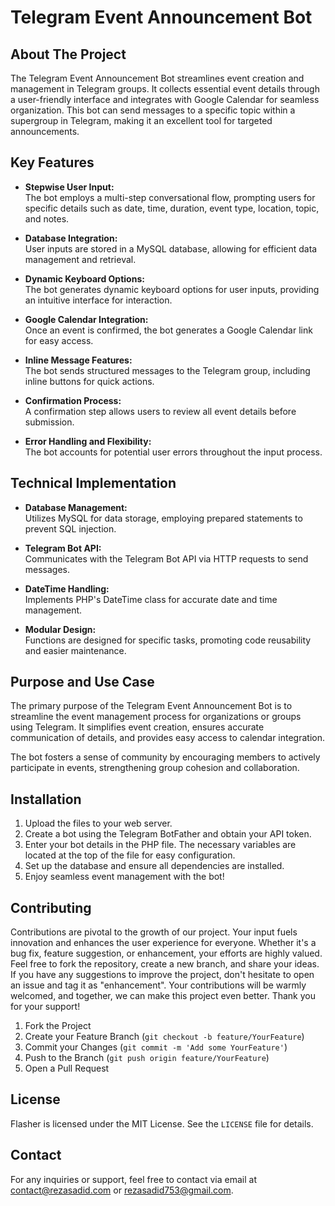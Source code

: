 # Telegram Event Announcement Bot

## About The Project
The Telegram Event Announcement Bot streamlines event creation and management in Telegram groups. It collects essential event details through a user-friendly interface and integrates with Google Calendar for seamless organization. This bot can send messages to a specific topic within a supergroup in Telegram, making it an excellent tool for targeted announcements.

## Key Features

- **Stepwise User Input:**  
  The bot employs a multi-step conversational flow, prompting users for specific details such as date, time, duration, event type, location, topic, and notes.

- **Database Integration:**  
  User inputs are stored in a MySQL database, allowing for efficient data management and retrieval.

- **Dynamic Keyboard Options:**  
  The bot generates dynamic keyboard options for user inputs, providing an intuitive interface for interaction.

- **Google Calendar Integration:**  
  Once an event is confirmed, the bot generates a Google Calendar link for easy access.

- **Inline Message Features:**  
  The bot sends structured messages to the Telegram group, including inline buttons for quick actions.

- **Confirmation Process:**  
  A confirmation step allows users to review all event details before submission.

- **Error Handling and Flexibility:**  
  The bot accounts for potential user errors throughout the input process.

## Technical Implementation

- **Database Management:**  
  Utilizes MySQL for data storage, employing prepared statements to prevent SQL injection.

- **Telegram Bot API:**  
  Communicates with the Telegram Bot API via HTTP requests to send messages.

- **DateTime Handling:**  
  Implements PHP's DateTime class for accurate date and time management.

- **Modular Design:**  
  Functions are designed for specific tasks, promoting code reusability and easier maintenance.

## Purpose and Use Case

The primary purpose of the Telegram Event Announcement Bot is to streamline the event management process for organizations or groups using Telegram. It simplifies event creation, ensures accurate communication of details, and provides easy access to calendar integration.

The bot fosters a sense of community by encouraging members to actively participate in events, strengthening group cohesion and collaboration.

## Installation

1. Upload the files to your web server.
2. Create a bot using the Telegram BotFather and obtain your API token.
3. Enter your bot details in the PHP file. The necessary variables are located at the top of the file for easy configuration.
4. Set up the database and ensure all dependencies are installed.
5. Enjoy seamless event management with the bot!

## Contributing

Contributions are pivotal to the growth of our project. Your input fuels innovation and enhances the user experience for everyone. Whether it's a bug fix, feature suggestion, or enhancement, your efforts are highly valued. Feel free to fork the repository, create a new branch, and share your ideas. If you have any suggestions to improve the project, don't hesitate to open an issue and tag it as "enhancement". Your contributions will be warmly welcomed, and together, we can make this project even better. Thank you for your support!

1. Fork the Project
2. Create your Feature Branch (`git checkout -b feature/YourFeature`)
3. Commit your Changes (`git commit -m 'Add some YourFeature'`)
4. Push to the Branch (`git push origin feature/YourFeature`)
5. Open a Pull Request

## License

Flasher is licensed under the MIT License. See the `LICENSE` file for details.

## Contact

For any inquiries or support, feel free to contact via email at <contact@rezasadid.com> or <rezasadid753@gmail.com>.
